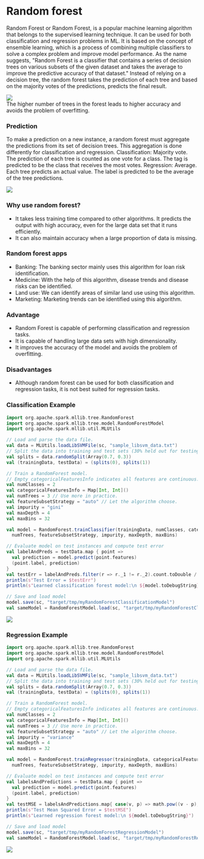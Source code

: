 # Random forest
Random Forest or Random Forest, is a popular machine learning algorithm that belongs to the supervised learning technique. It can be used for both classification and regression problems in ML. It is based on the concept of ensemble learning, which is a process of combining multiple classifiers to solve a complex problem and improve model performance. As the name suggests, "Random Forest is a classifier that contains a series of decision trees on various subsets of the given dataset and takes the average to improve the predictive accuracy of that dataset." Instead of relying on a decision tree, the random forest takes the prediction of each tree and based on the majority votes of the predictions, predicts the final result.
  
![](https://github.com/rafaelsanchezbaez/Big_Data/blob/unit_2/practices/practice_3/pic1.jpg)   
The higher number of trees in the forest leads to higher accuracy and avoids the problem of overfitting.

### Prediction
To make a prediction on a new instance, a random forest must aggregate the predictions from its set of decision trees. This aggregation is done differently for classification and regression. Classification: Majority vote. The prediction of each tree is counted as one vote for a class. The tag is predicted to be the class that receives the most votes. Regression: Average. Each tree predicts an actual value. The label is predicted to be the average of the tree predictions.
   
![](https://github.com/rafaelsanchezbaez/Big_Data/blob/unit_2/practices/practice_3/pic2.jpg)   

### Why use random forest?
- It takes less training time compared to other algorithms. It predicts the output with high accuracy, even for the large data set that it runs efficiently.
- It can also maintain accuracy when a large proportion of data is missing.

### Random forest apps
- Banking: The banking sector mainly uses this algorithm for loan risk identification.
- Medicine: With the help of this algorithm, disease trends and disease risks can be identified.
- Land use: We can identify areas of similar land use using this algorithm.
- Marketing: Marketing trends can be identified using this algorithm.




### Advantage
- Random Forest is capable of performing classification and regression tasks.
- It is capable of handling large data sets with high dimensionality.
- It improves the accuracy of the model and avoids the problem of overfitting.

### Disadvantages
- Although random forest can be used for both classification and regression tasks, it is not best suited for regression tasks.


### Classification Example
```scala
import org.apache.spark.mllib.tree.RandomForest
import org.apache.spark.mllib.tree.model.RandomForestModel
import org.apache.spark.mllib.util.MLUtils

// Load and parse the data file.
val data = MLUtils.loadLibSVMFile(sc, "sample_libsvm_data.txt")
// Split the data into training and test sets (30% held out for testing)
val splits = data.randomSplit(Array(0.7, 0.3))
val (trainingData, testData) = (splits(0), splits(1))

// Train a RandomForest model.
// Empty categoricalFeaturesInfo indicates all features are continuous.
val numClasses = 2
val categoricalFeaturesInfo = Map[Int, Int]()
val numTrees = 3 // Use more in practice.
val featureSubsetStrategy = "auto" // Let the algorithm choose.
val impurity = "gini"
val maxDepth = 4
val maxBins = 32

val model = RandomForest.trainClassifier(trainingData, numClasses, categoricalFeaturesInfo,
  numTrees, featureSubsetStrategy, impurity, maxDepth, maxBins)

// Evaluate model on test instances and compute test error
val labelAndPreds = testData.map { point =>
  val prediction = model.predict(point.features)
  (point.label, prediction)
}
val testErr = labelAndPreds.filter(r => r._1 != r._2).count.toDouble / testData.count()
println(s"Test Error = $testErr")
println(s"Learned classification forest model:\n ${model.toDebugString}")

// Save and load model
model.save(sc, "target/tmp/myRandomForestClassificationModel")
val sameModel = RandomForestModel.load(sc, "target/tmp/myRandomForestClassificationModel")
```  
![](https://github.com/rafaelsanchezbaez/Big_Data/blob/unit_2/practices/practice_3/pic3.jpg)
  
  
### Regression Example
```scala
import org.apache.spark.mllib.tree.RandomForest
import org.apache.spark.mllib.tree.model.RandomForestModel
import org.apache.spark.mllib.util.MLUtils

// Load and parse the data file.
val data = MLUtils.loadLibSVMFile(sc, "sample_libsvm_data.txt")
// Split the data into training and test sets (30% held out for testing)
val splits = data.randomSplit(Array(0.7, 0.3))
val (trainingData, testData) = (splits(0), splits(1))

// Train a RandomForest model.
// Empty categoricalFeaturesInfo indicates all features are continuous.
val numClasses = 2
val categoricalFeaturesInfo = Map[Int, Int]()
val numTrees = 3 // Use more in practice.
val featureSubsetStrategy = "auto" // Let the algorithm choose.
val impurity = "variance"
val maxDepth = 4
val maxBins = 32

val model = RandomForest.trainRegressor(trainingData, categoricalFeaturesInfo,
  numTrees, featureSubsetStrategy, impurity, maxDepth, maxBins)

// Evaluate model on test instances and compute test error
val labelsAndPredictions = testData.map { point =>
  val prediction = model.predict(point.features)
  (point.label, prediction)
}
val testMSE = labelsAndPredictions.map{ case(v, p) => math.pow((v - p), 2)}.mean()
println(s"Test Mean Squared Error = $testMSE")
println(s"Learned regression forest model:\n ${model.toDebugString}")

// Save and load model
model.save(sc, "target/tmp/myRandomForestRegressionModel")
val sameModel = RandomForestModel.load(sc, "target/tmp/myRandomForestRegressionModel")
```  
![](https://github.com/rafaelsanchezbaez/Big_Data/blob/unit_2/practices/practice_3/pic4.jpg)
